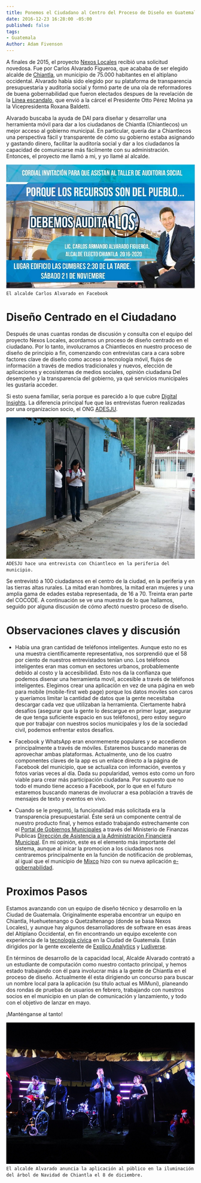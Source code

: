 ```yaml
---
title: Ponemos el Ciudadano al Centro del Proceso de Diseño en Guatemala
date: 2016-12-23 16:28:00 -05:00
published: false
tags:
- Guatemala
Author: Adam Fivenson
---
```


A finales de 2015, el proyecto [Nexos Locales](http://www.dai.com/our-work/projects/guatemala-nexos-locales) recibió una solicitud novedosa. Fue por Carlos Alvarado Figueroa, que acababa de ser elegido alcalde de [Chiantla](https://goo.gl/maps/5vfAjrmthUM2), un municipio de 75.000 habitantes en el altiplano occidental. Alvarado había sido elegido por su plataforma de transparencia presupuestaria y auditoría social y formó parte de una ola de reformadores de buena gobernabilidad que fueron electados despues de la revelación de la [Línea escandalo](http://www.insightcrime.org/news-analysis/), que envió a la cárcel el Presidente Otto Pérez Molina ya la Vicepresidenta Roxana Baldetti. 

Alvarado buscaba la ayuda de DAI para diseñar y desarrollar una herramienta móvil para dar a los ciudadanos de Chiantla (Chiantlecos) un mejor acceso al gobierno municipal. En particular, quería dar a Chiantlecos una perspectiva fácil y transparente de cómo su gobierno estaba asignando y gastando dinero, facilitar la auditoría social y dar a los ciudadanos la capacidad de comunicarse más fácilmente con su administración. Entonces, el proyecto me llamó a mi, y yo llamé al alcalde.

![Audit.jpg](/uploads/audit.jpg)
`El alcalde Carlos Alvarado en Facebook`

<!--more-->

# Diseño Centrado en el Ciudadano

Después de unas cuantas rondas de discusión y consulta con el equipo del proyecto Nexos Locales, acordamos un proceso de diseño centrado en el ciudadano. Por lo tanto, involucramos a Chiantlecos en nuestro proceso de diseño de principio a fin, comenzando con entrevistas cara a cara sobre factores clave de diseño como acceso a tecnología móvil, flujos de información a través de medios tradicionales y nuevos, elección de aplicaciones y ecosistemas de medios sociales, opinión ciudadana Del desempeño y la transparencia del gobierno, ya qué servicios municipales les gustaría acceder.

Si esto suena familiar, seria porque es parecido a lo que cubre [Digital Insights](https://dai-global-digital.com/tags/?tag=digital-insights). La diferencia principal fue que las entrevistas fueron realizadas por una organizacion socio, el ONG [ADESJU](https://www.facebook.com/Asociaci%C3%B3n-Para-el-Desarrollo-Sostenible-de-la-Juventud-130288017040702/).

![WhatsApp-Image-20160618 (10).jpeg](/uploads/WhatsApp-Image-20160618%20(10).jpeg)
`ADESJU hace una entrevista con Chiantleco en la periferia del municipio.`

Se entrevistó a 100 ciudadanos en el centro de la ciudad, en la periferia y en las tierras altas rurales. La mitad eran hombres, la mitad eran mujeres y una amplia gama de edades estaba representada, de 16 a 70. Treinta eran parte del COCODE. A continuación se ve una muestra de lo que hallamos, seguido por alguna discusión de cómo afectó nuestro proceso de diseño.

<script id="infogram_0_77b964f2-843a-45a3-b683-b1ff4cae7418" title="Chiantla Citizen Survey" src="//e.infogr.am/js/dist/embed.js?38B" type="text/javascript"></script>

# Observaciones claves y discusión

* Había una gran cantidad de teléfonos inteligentes. Aunque esto no es una muestra científicamente representativa, nos sorprendió que el 58 por ciento de nuestros entrevistados tenían uno. Los teléfonos inteligentes eran mas comun en sectores urbanos, probablemente debido al costo y la accesibilidad. Esto nos da la confianza que podemos disenar una herramienta movil, accesible a través de teléfonos inteligentes. Elegimos crear una aplicación en vez de una página en web para mobile (mobile-first web page) porque los datos moviles son caros y queríamos limitar la cantidad de datos que la gente necesitaba descargar cada vez que utilizaban la herramienta. Ciertamente habrá desafíos (asegurar que la gente lo descargue en primer lugar, asegurar de que tenga suficiente espacio en sus teléfonos), pero estoy seguro que por trabajar con nuestros socios municipales y los de la sociedad civil, podemos enfrentar estos desafíos.

* Facebook y WhatsApp eran enormemente populares y se accedieron principalmente a través de móviles. Estaremos buscando maneras de aprovechar ambas plataformas. Actualmente, uno de los cuatro componentes claves de la app es un enlace directo a la página de Facebook del municipio, que se actualiza con información, eventos y fotos varias veces al día. Dada su popularidad, vemos esto como un foro viable para crear más participación ciudadana. Por supuesto que no todo el mundo tiene acceso a Facebook, por lo que en el futuro estaremos buscando maneras de involucrar a esa población a través de mensajes de texto y eventos en vivo.

* Cuando se le preguntó, la funcionalidad más solicitada era la transparencia presupuestarial. Éste será un componente central de nuestro producto final, y hemos estado trabajando estrechamente con el [Portal de Gobiernos Municipales](http://portalgl.minfin.gob.gt/Paginas/PortalGobiernosLocales.aspx) a través del Ministerio de Finanzas Publicas [Dirección de Asistencia a la Administración Financiera Municipal](http://www.minfin.gob.gt/index.php/noticias-minfin-2014/1707-19-la-direccion-de-asistencia-a-la-administracion-financiera-municipal-daafim-habilita-oficinas-de-atencion-para-municipalidades). En mi opinión, este es el elemento más importante del sistema, aunque al inicar la promocion a los ciudadanos nos centraremos principalmente en la función de notificación de problemas, al igual que el municipio de [Mixco](https://goo.gl/maps/3kcptFFKe2S2) hizo con su nueva aplicación [e-gobernabilidad](http://www.mixcoapp.com/).

# Proximos Pasos

Estamos avanzando con un equipo de diseño técnico y desarrollo en la Ciudad de Guatemala. Originalmente esperaba encontrar un equipo en Chiantla, Huehuetenango o Quetzaltenango (donde se basa Nexos Locales), y aunque hay algunos desarrolladores de software en esas áreas del Altiplano Occidental, en fin encontrando un equipo excelente con experiencia de la [tecnología cívica](http://www.govtech.com/civic/What-is-Civic-Tech.html) en la Ciudad de Guatemala. Están dirigidos por la gente excelente de [Explico Analytics](http://explicoanalytics.com/) y [Ludiverse](http://www.ludiverse.net/). 

En términos de desarrollo de la capacidad local, Alcalde Alvarado contrató a un estudiante de computación como nuestro contacto principal, y hemos estado trabajando con él para involucrar más a la gente de Chiantla en el proceso de diseño. Actualmente él esta dirigiendo un concurso para buscar un nombre local para la aplicación (su titulo actual es MiMuni), planeando dos rondas de pruebas de usuarios en febrero, trabajando con nuestros socios en el municipio en un plan de comunicación y lanzamiento, y todo con el objetivo de lanzar en mayo. 

¡Manténganse al tanto!

![Archivo_0011.jpeg](/uploads/Archivo_0011.jpeg)
`El alcalde Alvarado anuncia la aplicación al público en la iluminación del árbol de Navidad de Chiantla el 8 de diciembre.`